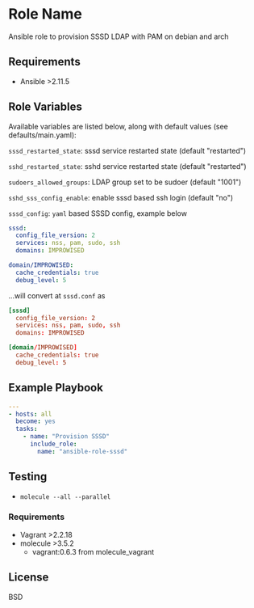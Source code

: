 # Role Name

Ansible role to provision SSSD LDAP with PAM on debian and arch

## Requirements

- Ansible >2.11.5

## Role Variables

Available variables are listed below, along with default values (see defaults/main.yaml):

`sssd_restarted_state`: sssd service restarted state (default "restarted")

`sshd_restarted_state`: sshd service restarted state (default "restarted")

`sudoers_allowed_groups`: LDAP group set to be sudoer (default "1001")

`sshd_sss_config_enable`: enable sssd based ssh login (default "no")

`sssd_config`: `yaml` based SSSD config, example below

```yaml
sssd:
  config_file_version: 2
  services: nss, pam, sudo, ssh
  domains: IMPROWISED

domain/IMPROWISED:
  cache_credentials: true
  debug_level: 5
```

...will convert at `sssd.conf` as

```conf
[sssd]
  config_file_version: 2
  services: nss, pam, sudo, ssh
  domains: IMPROWISED

[domain/IMPROWISED]
  cache_credentials: true
  debug_level: 5
```

## Example Playbook

```yaml
---
- hosts: all
  become: yes
  tasks:
    - name: "Provision SSSD"
      include_role:
        name: "ansible-role-sssd"

```

## Testing

- `molecule --all --parallel`

### Requirements

- Vagrant >2.2.18
- molecule >3.5.2
  - vagrant:0.6.3 from molecule_vagrant

## License

BSD

